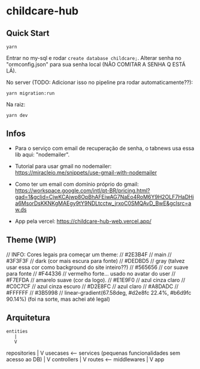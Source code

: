 # childcare-hub

## Quick Start

```console
yarn
```

Entrar no my-sql e rodar `create database childcare;`.
Alterar senha no "ormconfig.json" para sua senha local (NÃO COMITAR A SENHA Q ESTÁ LÁ).

No server (TODO: Adicionar isso no pipeline pra rodar automaticamente??):
```console
yarn migration:run
```

Na raiz:
```console
yarn dev
```

## Infos

- Para o serviço com email de recuperação de senha, o tabnews usa essa lib aqui: "nodemailer".
- Tutorial para usar gmail no nodemailer: https://miracleio.me/snippets/use-gmail-with-nodemailer
- Como ter um email com domínio próprio do gmail: https://workspace.google.com/intl/pt-BR/pricing.html?gad=1&gclid=CjwKCAjwp8OpBhAFEiwAG7NaEo4RoM6Y9H2OLF7HaDHia6MsorDsKKNKgMAEgy9tY9NDLtcctw_jrxoC0SMQAvD_BwE&gclsrc=aw.ds


- App pela vercel: https://childcare-hub-web.vercel.app/


## Theme (WIP)

// INFO: Cores legais pra começar um theme:
// #2E3B4F      // main
// #3F3F3F      // dark (cor mais escura para fonte)
// #DEDBD5      // gray (talvez usar essa cor como background do site inteiro??)
// #565656      // cor suave para fonte
// #F44336      // vermelho forte... usado no avatar do user
// #F7EFDA      // amarelo suave (cor da logo).
// #E1E9F0      // azul cinza claro
// #C0C7CF      // azul cinza escuro
// #D2E8FC      // azul claro
// #A8DADC
// #FFFFFF
// #3B5998
// linear-gradient(67.58deg, #d2e8fc 22.4%, #b6d9fc 90.14%) (foi na sorte, mas achei até legal)

## Arquitetura

    entities
       |
       V
  repositories
       |
       V
   usecases   <--  services  (pequenas funcionalidades sem acesso ao DB)
       |
       V
  controllers
       |
       V
    routes    <--  middlewares
       |
       V
      app